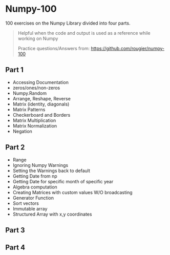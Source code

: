 # Numpy-100
100 exercises on the Numpy Library divided into four parts. 
>Helpful when the code and output is used as a reference while working on Numpy
>
>Practice questions/Answers from: https://github.com/rougier/numpy-100

## Part 1
* Accessing Documentation
* zeros/ones/non-zeros 
* Numpy.Random
* Arrange, Reshape, Reverse
* Matrix (identity, diagonals)
* Matrix Patterns
* Checkerboard and Borders
* Matrix Multiplication
* Matrix Normalization
* Negation

## Part 2
* Range
* Ignoring Numpy Warnings
* Setting the Warnings back to default
* Getting Date from np
* Getting Date for specific month of specific year
* Algebra computation
* Creating Matrices with custom values W/O broadcasting
* Generator Function
* Sort vectors
* Immutable array
* Structured Array with x,y coordinates 

## Part 3
## Part 4



